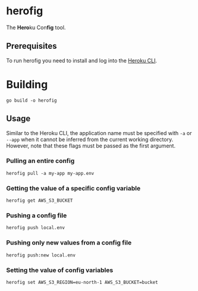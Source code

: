 # herofig
The **Hero**ku Con**fig** tool.

## Prerequisites
To run herofig you need to install and log into the [Heroku CLI](https://devcenter.heroku.com/articles/heroku-cli).

# Building
```shell
go build -o herofig
```

## Usage
Similar to the Heroku CLI, the application name must be specified with `-a` or `--app` when it cannot be inferred
from the current working directory. However, note that these flags must be passed as the first argument.

### Pulling an entire config
```shell
herofig pull -a my-app my-app.env
```

### Getting the value of a specific config variable
```shell
herofig get AWS_S3_BUCKET
```

### Pushing a config file
```shell
herofig push local.env
```

### Pushing only new values from a config file
```shell
herofig push:new local.env
```

### Setting the value of config variables
```shell
herofig set AWS_S3_REGION=eu-north-1 AWS_S3_BUCKET=bucket
```

